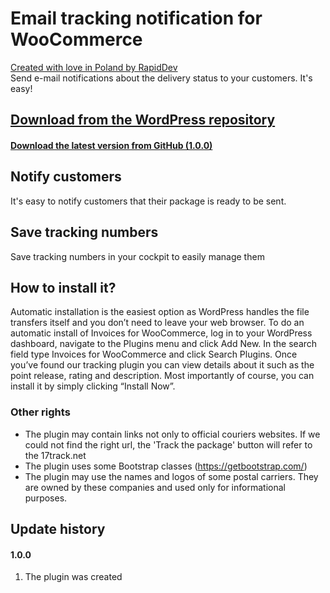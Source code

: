 # Email tracking notification for WooCommerce
[Created with love in Poland by RapidDev](http://rapiddev.pl/)<br />
Send e-mail notifications about the delivery status to your customers. It's easy!

## [Download from the WordPress repository](https://wordpress.org/plugins/email-tracking-notification-for-woocommerce/)
#### [Download the latest version from GitHub (1.0.0)](https://github.com/RapidDTC/tracking-emails/releases/tag/1.0.0)

## Notify customers
It's easy to notify customers that their package is ready to be sent.

## Save tracking numbers
Save tracking numbers in your cockpit to easily manage them

## How to install it?
Automatic installation is the easiest option as WordPress handles the file transfers itself and you don’t need to leave your web browser. To do an automatic install of Invoices for WooCommerce, log in to your WordPress dashboard, navigate to the Plugins menu and click Add New.
In the search field type Invoices for WooCommerce and click Search Plugins. Once you’ve found our tracking plugin you can view details about it such as the point release, rating and description. Most importantly of course, you can install it by simply clicking “Install Now”.

### Other rights
* The plugin may contain links not only to official couriers websites. If we could not find the right url, the 'Track the package' button will refer to the 17track.net
* The plugin uses some Bootstrap classes (https://getbootstrap.com/)
* The plugin may use the names and logos of some postal carriers. They are owned by these companies and used only for informational purposes.

## Update history
#### 1.0.0
1. The plugin was created
